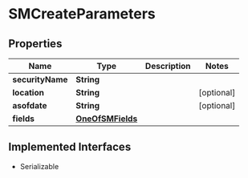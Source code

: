 

# SMCreateParameters


## Properties

Name | Type | Description | Notes
------------ | ------------- | ------------- | -------------
**securityName** | **String** |  | 
**location** | **String** |  |  [optional]
**asofdate** | **String** |  |  [optional]
**fields** | [**OneOfSMFields**](OneOfSMFields.md) |  | 


## Implemented Interfaces

* Serializable


